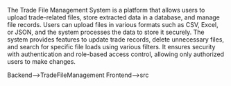 The Trade File Management System is a platform that allows users to upload trade-related files, store extracted data in a database, and manage file records. 
Users can upload files in various formats such as CSV, Excel, or JSON, and the system processes the data to store it securely. 
The system provides features to update trade records, delete unnecessary files, and search for specific file loads using various filters. 
It ensures security with authentication and role-based access control, allowing only authorized users to make changes.

Backend-->TradeFileManagement
Frontend-->src
